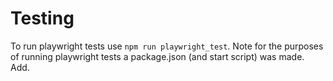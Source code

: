 # Testing

To run playwright tests use `npm run playwright_test`. Note for the purposes of running playwright tests a package.json (and start script) was made. Add.